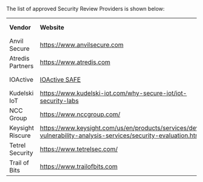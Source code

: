 <p>The list of approved Security Review Providers is shown below:</p>

<table width="100%" border="0" cellspacing="0" cellpadding="0">
<tr><th align="left">Vendor</th><th align="left">Website</th><th align="left">Email</th><th align="left">S.A.F.E. Endorsed</th></tr>
<tr><td>Anvil Secure</td><td><a href="https://www.anvilsecure.com" target="_blank">https://www.anvilsecure.com</a></td><td><a href="mailto:info@anvilsecure.com">info@anvilsecure.com</a></td><td>July 2024</td></tr>
<tr><td>Atredis Partners</td><td><a href="https://www.atredis.com" target="_blank">https://www.atredis.com</a></td><td><a href="mailto:contact@atredis.com">contact@atredis.com</a></td><td>October 2023</td></tr>
<tr><td>IOActive</td><td><a href="https://info.ioactive.com/acton/media/34793/ocp-safe" target="_blank">IOActive SAFE</a></td><td><a href="mailto:ocpsafe@ioactive.com">ocpsafe@ioactive.com</a></td><td>October 2023</td></tr>
<tr><td>Kudelski IoT</td><td><a href="https://www.kudelski-iot.com/why-secure-iot/iot-security-labs" target="_blank">https://www.kudelski-iot.com/why-secure-iot/iot-security-labs</a></td><td><a href="mailto:ocpsafe@nagra.com">ocpsafe@nagra.com</a></td><td>July 2024</td></tr>
<tr><td>NCC Group</td><td><a href="https://www.nccgroup.com/" target="_blank">https://www.nccgroup.com/</a></td><td><a href="mailto:ocpsafe@nccgroup.com">ocpsafe@nccgroup.com</a></td><td>October 2023</td></tr>
<tr><td>Keysight Riscure</td><td><a href="https://www.keysight.com/us/en/products/services/device-vulnerability-analysis-services/security-evaluation.html" target="_blank">https://www.keysight.com/us/en/products/services/device-vulnerability-analysis-services/security-evaluation.html</a></td><td><a href="mailto:riscuresolutions@keysight.com">riscuresolutions@keysight.com</a></td><td>April 2024</td></tr>
<tr><td>Tetrel Security</td><td><a href="https://www.tetrelsec.com/" target="_blank">https://www.tetrelsec.com/</a></td><td><a href="mailto:contact@tetrelsec.com">contact@tetrelsec.com</a></td><td>March 2024</td></tr>
<tr><td>Trail of Bits</td><td><a href="https://www.trailofbits.com" target="_blank">https://www.trailofbits.com</a></td><td><a href="mailto:sales@trailofbits.com">sales@trailofbits.com</a></td><td>April 2024</td></tr>
</table>
